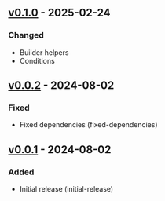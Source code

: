 ## [v0.1.0](https://pypi.org/project/amsdal-glue-api-server/0.1.0/) - 2025-02-24

### Changed

- Builder helpers
- Conditions


## [v0.0.2](https://pypi.org/project/amsdal-glue-api-server/0.0.2/) - 2024-08-02


### Fixed

- Fixed dependencies (fixed-dependencies)


## [v0.0.1](https://pypi.org/project/amsdal-glue-api-server/0.0.1/) - 2024-08-02


### Added

- Initial release (initial-release)
